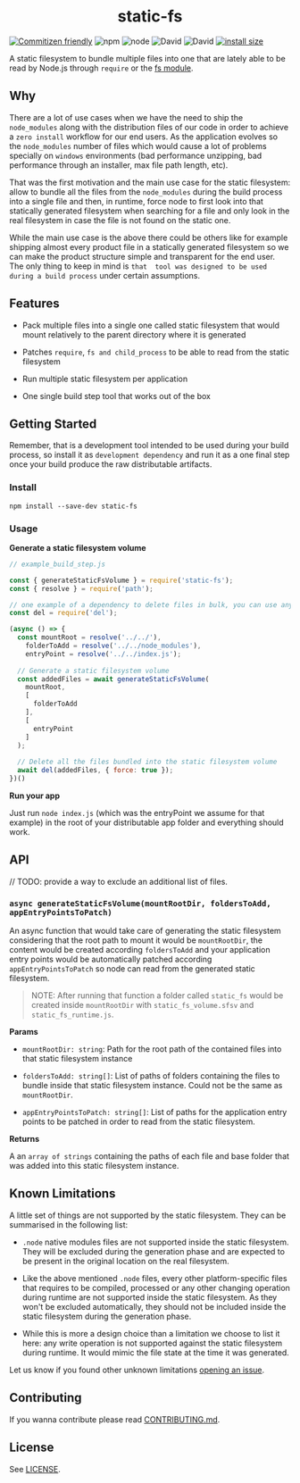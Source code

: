 <h1 align="center">
  static-fs
</h1> 

[![Commitizen friendly](https://img.shields.io/badge/commitizen-friendly-brightgreen.svg)](http://commitizen.github.io/cz-cli/)
![npm](https://img.shields.io/npm/v/static-fs)
![node](https://img.shields.io/node/v/static-fs)
![David](https://img.shields.io/david/mistic/static-fs)
![David](https://img.shields.io/david/dev/mistic/static-fs)
[![install size](https://packagephobia.now.sh/badge?p=static-fs)](https://packagephobia.now.sh/result?p=static-fs)


A static filesystem to bundle multiple files into one that are lately
able to be read by Node.js through `require` or the [fs module](https://nodejs.org/api/fs.html).

## Why

There are a lot of use cases when we have the need to ship the `node_modules` 
along with the distribution files of our code in order to achieve a `zero install` 
workflow for our end users. As the application evolves so the `node_modules` number 
of files which would cause a lot of problems specially on `windows` environments 
(bad performance unzipping, bad performance through an installer,  max file path length, etc).

That was the first motivation and the main use case for the static filesystem: 
allow to bundle all the files from the `node_modules` during the build process into a single file 
and then, in runtime, force node to first look into that statically generated 
filesystem when searching for a file and only look in the real filesystem 
in case the file is not found on the static one.

While the main use case is the above there could be others like for example shipping almost 
every product file in a statically generated filesystem so we can make the product structure 
simple and transparent for the end user. The only thing to keep in mind is `that 
tool was designed to be used during a build process` under certain assumptions.

## Features

- Pack multiple files into a single one called static filesystem that would 
mount relatively to the parent directory where it is generated

- Patches `require`, `fs and child_process` to be able to read 
from the static filesystem

- Run multiple static filesystem per application

- One single build step tool that works out of the box

## Getting Started

Remember, that is a development tool intended to be used during your 
build process, so install it as `development dependency` and run it as 
a one final step once your build produce the raw distributable artifacts.

### Install

`npm install --save-dev static-fs`

### Usage

**Generate a static filesystem volume**
```javascript
// example_build_step.js

const { generateStaticFsVolume } = require('static-fs');
const { resolve } = require('path');

// one example of a dependency to delete files in bulk, you can use any other
const del = require('del');

(async () => {
  const mountRoot = resolve('../../'), 
    folderToAdd = resolve('../../node_modules'),
    entryPoint = resolve('../../index.js');
  
  // Generate a static filesystem volume
  const addedFiles = await generateStaticFsVolume(
    mountRoot,
    [
      folderToAdd
    ],
    [
      entryPoint
    ]
  );
  
  // Delete all the files bundled into the static filesystem volume
  await del(addedFiles, { force: true });
})()
```

**Run your app**

Just run `node index.js` (which was the entryPoint we assume for that example) 
in the root of your distributable app folder and everything should work. 

## API

// TODO: provide a way to exclude an additional list of files.

### `async generateStaticFsVolume(mountRootDir, foldersToAdd, appEntryPointsToPatch)`

An async function that would take care of generating the static filesystem 
considering that the root path to mount it would be `mountRootDir`, the content 
would be created according `foldersToAdd` and your application entry points 
would be automatically patched according `appEntryPointsToPatch` so node can read 
from the generated static filesystem.

> NOTE: After running that function a folder called `static_fs` would be 
created inside `mountRootDir` with `static_fs_volume.sfsv` and 
`static_fs_runtime.js`.

**Params** 

- `mountRootDir: string`: Path for the root path of the contained files 
into that static filesystem instance

- `foldersToAdd: string[]`: List of paths of folders containing the files 
to bundle inside that static filesystem instance. Could not be the same as 
`mountRootDir`.

- `appEntryPointsToPatch: string[]`: List of paths for the application entry points 
to be patched in order to read from the static filesystem.

**Returns**

A an `array of strings` containing the paths of each file and base folder 
that was added into this static filesystem instance. 

## Known Limitations

A little set of things are not supported by the static filesystem. They can 
be summarised in the following list:

- `.node` native modules files are not supported inside the static filesystem. 
They will be excluded during the generation phase and are expected to be present 
in the original location on the real filesystem.

- Like the above mentioned `.node` files, every other platform-specific files that
requires to be compiled, processed or any other changing operation during runtime are 
not supported inside the static filesystem. As they won't be excluded automatically, 
they should not be included inside the static filesystem during the generation phase. 

- While this is more a design choice than a limitation we choose to list it 
here: any write operation is not supported against the static filesystem during runtime.
It would mimic the file state at the time it was generated.

Let us know if you found other unknown limitations [opening an issue](https://github.com/mistic/static-fs/issues/new).

## Contributing

If you wanna contribute please read [CONTRIBUTING.md](https://github.com/mistic/static-fs/blob/master/CONTRIBUTING.md).

## License

See [LICENSE](https://github.com/mistic/static-fs/blob/master/LICENSE).
